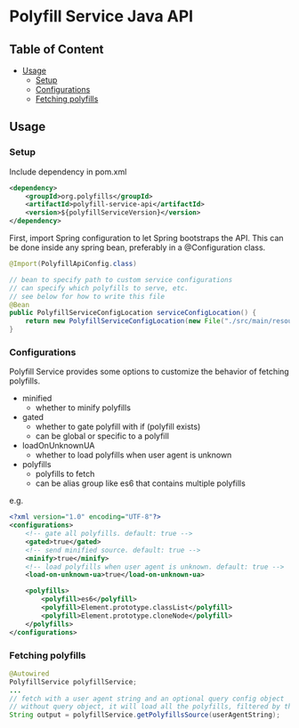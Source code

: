 <a name="top"></a>
# Polyfill Service Java API

## Table of Content
- [Usage](#usage)
    - [Setup](#setup)
    - [Configurations](#configurations)
    - [Fetching polyfills](#fetching-polyfills)

<a name="usage"></a>
## Usage

<a name="setup"></a>
### Setup
Include dependency in pom.xml
```xml
<dependency>
    <groupId>org.polyfills</groupId>
    <artifactId>polyfill-service-api</artifactId>
    <version>${polyfillServiceVersion}</version>
</dependency>
```

First, import Spring configuration to let Spring bootstraps the API. This can be done inside any spring bean, preferably in a @Configuration class.
```java
@Import(PolyfillApiConfig.class)

// bean to specify path to custom service configurations
// can specify which polyfills to serve, etc.
// see below for how to write this file
@Bean
public PolyfillServiceConfigLocation serviceConfigLocation() {
    return new PolyfillServiceConfigLocation(new File("./src/main/resources/settings/service-config.xml"));
}
```

<a name="configurations"></a>
### Configurations
Polyfill Service provides some options to customize the behavior of fetching polyfills.
- minified
    - whether to minify polyfills
- gated
    - whether to gate polyfill with if (polyfill exists)
    - can be global or specific to a polyfill
- loadOnUnknownUA
    - whether to load polyfills when user agent is unknown
- polyfills
    - polyfills to fetch
    - can be alias group like es6 that contains multiple polyfills

e.g.
```xml
<?xml version="1.0" encoding="UTF-8"?>
<configurations>
    <!-- gate all polyfills. default: true -->
    <gated>true</gated>
    <!-- send minified source. default: true -->
    <minify>true</minify>
    <!-- load polyfills when user agent is unknown. default: true -->
    <load-on-unknown-ua>true</load-on-unknown-ua>

    <polyfills>
        <polyfill>es6</polyfill>
        <polyfill>Element.prototype.classList</polyfill>
        <polyfill>Element.prototype.cloneNode</polyfill>
    </polyfills>
</configurations>
```

<a name="fetching-polyfills"></a>
### Fetching polyfills
```java
@Autowired
PolyfillService polyfillService;
...
// fetch with a user agent string and an optional query config object
// without query object, it will load all the polyfills, filtered by the user agent string
String output = polyfillService.getPolyfillsSource(userAgentString);
```
